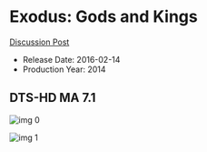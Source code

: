 # Exodus: Gods and Kings

[Discussion Post](https://www.avsforum.com/threads/bass-eq-for-filtered-movies.2995212/post-57653272)

* Release Date: 2016-02-14
* Production Year: 2014

## DTS-HD MA 7.1

![img 0](https://i.imgur.com/P02qDIj.jpg)

![img 1](https://i.imgur.com/imTLiGt.jpg)

